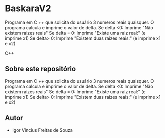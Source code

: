 
# BaskaraV2

Programa em C ++ que solicita do usuário 3 numeros reais quaisquer. O programa calcula e imprime o valor de delta.  Se delta &lt;0: Imprime "Não existem raizes reais"  Se delta = 0: Imprime "Existe uma raiz real:" (e imprime x1)  Se delta> 0: Imprime "Existem duas raizes reais:" (e imprime x1 e x2)


C++
## Sobre este repositório

Programa em C ++ que solicita do usuário 3 numeros reais quaisquer. O programa calcula e imprime o valor de delta.  Se delta &lt;0: Imprime "Não existem raizes reais"  Se delta = 0: Imprime "Existe uma raiz real:" (e imprime x1)  Se delta> 0: Imprime "Existem duas raizes reais:" (e imprime x1 e x2)

## Autor

* Igor Vincius Freitas de Souza
